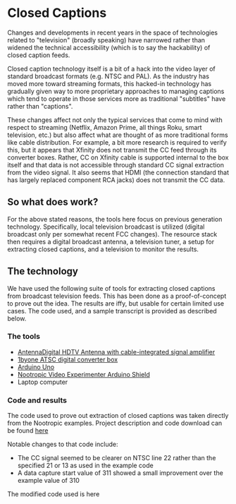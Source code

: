 # Closed Captions

Changes and developments in recent years in the space of technologies related to "television" (broadly speaking) have narrowed rather than widened the technical accessibility (which is to say the hackability) of closed caption feeds.

Closed caption technology itself is a bit of a hack into the video layer of standard broadcast formats (e.g. NTSC and PAL). As the industry has moved more toward streaming formats, this hacked-in technology has gradually given way to more proprietary approaches to managing captions which tend to operate in those services more as traditional "subtitles" have rather than "captions".

These changes affect not only the typical services that come to mind with respect to streaming (Netflix, Amazon Prime, all things Roku, smart television, etc.) but also affect what are thought of as more traditional forms like cable distribution. For example, a bit more research is required to verify this, but it appears that Xfinity does not transmit the CC feed through its converter boxes. Rather, CC on Xfinity cable is supported internal to the box itself and that data is not accessible through standard CC signal extraction from the video signal. It also seems that HDMI (the connection standard that has largely replaced component RCA jacks) does not transmit the CC data.

## So what does work?

For the above stated reasons, the tools here focus on previous generation technology. Specifically, local television broadcast is utilized (digital broadcast only per somewhat recent FCC changes). The resource stack then requires a digital broadcast antenna, a television tuner, a setup for extracting closed captions, and a television to monitor the results.

## The technology

We have used the following suite of tools for extracting closed captions from broadcast television feeds. This has been done as a proof-of-concept to prove out the idea. The results are iffy, but usable for certain limited use cases. The code used, and a sample transcript is provided as described below.

### The tools

 * [AntennaDigital HDTV Antenna with cable-integrated signal amplifier](https://www.amazon.com/gp/product/B0768T6DZ5/)
 * [1byone ATSC digital converter box](https://www.amazon.com/gp/product/B01N5MLC1M/)
 * [Arduino Uno](https://store.arduino.cc/usa/arduino-uno-rev3)
 * [Nootropic Video Experimenter Arduino Shield](https://nootropicdesign.com/store/product/video-experimenter-assembled/)
 * Laptop computer
 
### Code and results

The code used to prove out extraction of closed captions was taken directly from the Nootropic examples. Project description and code download can be found [here](http://nootropicdesign.com/projectlab/2011/03/20/decoding-closed-captioning/)

Notable changes to that code include:

 * The CC signal seemed to be clearer on NTSC line 22 rather than the specified 21 or 13 as used in the example code
 * A data capture start value of 311 showed a small improvement over the example value of 310
 
The modified code used is here



